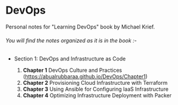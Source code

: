 # DevOps
 Personal notes for "Learning DevOps" book by Michael Krief.

###### You will find the notes organized as it is in the book :-

- Section 1: DevOps and Infrastructure as Code

   1. **Chapter 1** DevOps Culture and Practices (https://abualrubbaraa.github.io/DevOps/Chapter1)
   2. **Chapter 2** Provisioning Cloud Infrastructure with Terraform
   3. **Chapter 3** Using Ansible for Configuring IaaS Infrastructure
   4. **Chapter 4** Optimizing Infrastructure Deployment with Packer

